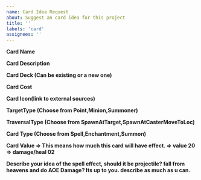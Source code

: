 ```yaml
---
name: Card Idea Request
about: Suggest an card idea for this project
title: ''
labels: 'card'
assignees: ''
---
```


**Card Name**

**Card Description**

**Card Deck (Can be existing or a new one)**

**Card Cost**

**Card Icon(link to external sources)**

**TargetType (Choose from Point,Minion,Summoner)**

**TraversalType (Choose from SpawnAtTarget,SpawnAtCasterMoveToLoc)**

**Card Type (Choose from Spell,Enchantment,Summon)**

**Card Value => This means how much this card will have effect. => value 20 => damage/heal 02**

**Describe your idea of the spell effect, should it be projectile? fall from heavens and do AOE Damage? Its up to you. describe as much as u can.**
